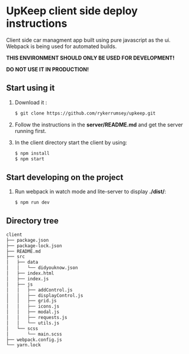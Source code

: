 # UpKeep client side deploy instructions

Client side car managment app built using pure javascript as the ui. Webpack is being used for automated builds.

**THIS ENVIRONMENT SHOULD ONLY BE USED FOR DEVELOPMENT!**

**DO NOT USE IT IN PRODUCTION!**

## Start using it

1. Download it :

    ```sh
    $ git clone https://github.com/rykerrumsey/upkeep.git
    ```

2. Follow the instructions in the **server/README.md** and get the server running first.

3. In the client directory start the client by using:

    ```sh
    $ npm install
    $ npm start
    ```

## Start developing on the project

1. Run webpack in watch mode and lite-server to display **./dist/**:

    ```sh
    $ npm run dev
    ```

## Directory tree

```sh
client
├── package.json
├── package-lock.json
├── README.md
├── src
│   ├── data
│   │   └── didyouknow.json
│   ├── index.html
│   ├── index.js
│   ├── js
│   │   ├── addControl.js
│   │   ├── displayControl.js
│   │   ├── grid.js
│   │   ├── icons.js
│   │   ├── modal.js
│   │   ├── requests.js
│   │   └── utils.js
│   └── scss
│       └── main.scss
├── webpack.config.js
└── yarn.lock
```
